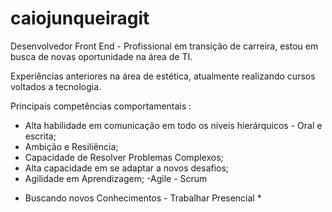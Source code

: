 ﻿# caiojunqueiragit
Desenvolvedor Front End -  Profissional em transição de carreira, estou em busca de novas oportunidade na área de TI.

Experiências anteriores na área de estética, atualmente realizando cursos voltados a tecnologia.

Principais competências comportamentais : 

- Alta habilidade em comunicação em todo os níveis hierárquicos - Oral e escrita; 
- Ambição e Resiliência;
- Capacidade de Resolver Problemas Complexos; 
- Alta capacidade em se adaptar a novos desafios;
- Agilidade em Aprendizagem;
-Agile - Scrum


* Buscando novos Conhecimentos - Trabalhar Presencial *
